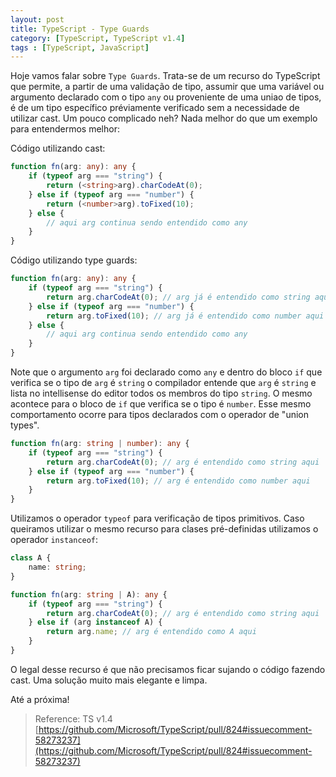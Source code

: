 ```yaml
---
layout: post
title: TypeScript - Type Guards
category: [TypeScript, TypeScript v1.4]
tags : [TypeScript, JavaScript]
---
```


Hoje vamos falar sobre `Type Guards`. Trata-se de um recurso do TypeScript que permite, a partir de uma validação de tipo, assumir que uma variável ou argumento declarado com o tipo `any` ou proveniente de uma uniao de tipos, é de um tipo específico préviamente verificado sem a necessidade de utilizar cast. Um pouco complicado neh? Nada melhor do que um exemplo para entendermos melhor:

Código utilizando cast:

```typescript
function fn(arg: any): any {
    if (typeof arg === "string") {
      	return (<string>arg).charCodeAt(0);
    } else if (typeof arg === "number") {
      	return (<number>arg).toFixed(10);
    } else {
      	// aqui arg continua sendo entendido como any
    }
}
```

Código utilizando type guards:

```typescript
function fn(arg: any): any {
    if (typeof arg === "string") {
      	return arg.charCodeAt(0); // arg já é entendido como string aqui
    } else if (typeof arg === "number") {
      	return arg.toFixed(10); // arg já é entendido como number aqui
    } else {
      	// aqui arg continua sendo entendido como any
    }
}
```

Note que o argumento `arg` foi declarado como `any` e dentro do bloco `if` que verifica se o tipo de `arg` é `string` o compilador entende que `arg` é `string` e lista no intellisense do editor todos os membros do tipo `string`. O mesmo acontece para o bloco de `if` que verifica se o tipo é `number`. Esse mesmo comportamento ocorre para tipos declarados com o operador de "union types".

```typescript
function fn(arg: string | number): any {
	if (typeof arg === "string") {
		return arg.charCodeAt(0); // arg é entendido como string aqui
	} else if (typeof arg === "number") {
		return arg.toFixed(10); // arg é entendido como number aqui
	}
}
```

Utilizamos o operador `typeof` para verificação de tipos primitivos. Caso queiramos utilizar o mesmo recurso para clases pré-definidas utilizamos o operador `instanceof`:

```typescript
class A {
	name: string;
}

function fn(arg: string | A): any {
	if (typeof arg === "string") {
		return arg.charCodeAt(0); // arg é entendido como string aqui
	} else if (arg instanceof A) {
		return arg.name; // arg é entendido como A aqui
	}
}
```

O legal desse recurso é que não precisamos ficar sujando o código fazendo cast. Uma solução muito mais elegante e limpa.

Até a próxima!

> Reference: TS v1.4 [https://github.com/Microsoft/TypeScript/pull/824#issuecomment-58273237](https://github.com/Microsoft/TypeScript/pull/824#issuecomment-58273237)
